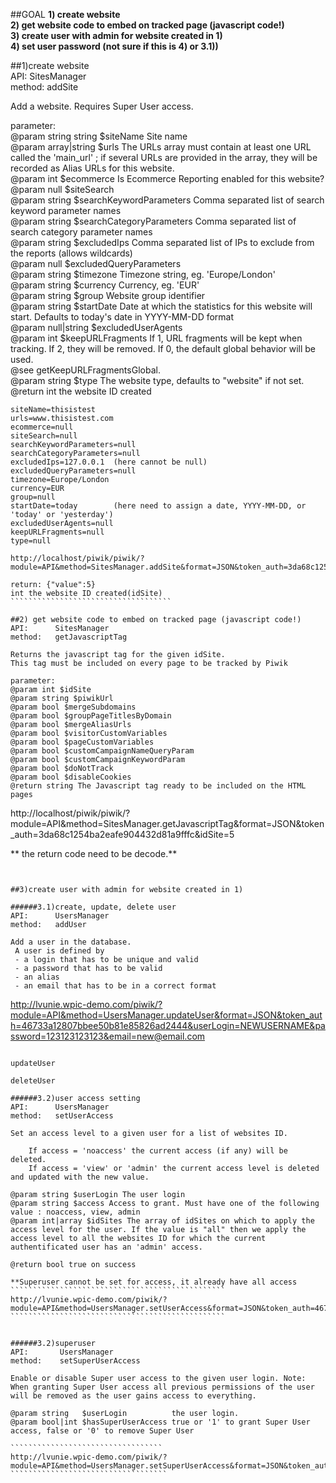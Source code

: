 
##GOAL
**1) create website**  
**2) get website code to embed on tracked page (javascript code!)**  
**3) create user with admin for website created in 1)**  
**4) set user password (not sure if this is 4) or 3.1))**  
  
##1)create website  
API:      SitesManager  
method:	  addSite  

Add a website.
Requires Super User access.
	 
parameter:  
@param string string $siteName Site name  
@param array|string $urls The URLs array must contain at least one URL called the 'main_url' ; if several URLs are provided in the array, they will be recorded as Alias URLs for this website.  
@param int $ecommerce Is Ecommerce Reporting enabled for this website?  
@param null $siteSearch  
@param string $searchKeywordParameters Comma separated list of search keyword parameter names  
@param string $searchCategoryParameters Comma separated list of search category parameter names  
@param string $excludedIps Comma separated list of IPs to exclude from the reports (allows wildcards)  
@param null $excludedQueryParameters  
@param string $timezone Timezone string, eg. 'Europe/London'  
@param string $currency Currency, eg. 'EUR'  
@param string $group Website group identifier  
@param string $startDate Date at which the statistics for this website will start. Defaults to today's date in YYYY-MM-DD format  
@param null|string $excludedUserAgents  
@param int $keepURLFragments If 1, URL fragments will be kept when tracking. If 2, they will be removed. If 0, the default global behavior will be used.  
@see getKeepURLFragmentsGlobal.  
@param string $type The website type, defaults to "website" if not set.  
@return int the website ID created  
  
`````````````````````````````````````
siteName=thisistest  
urls=www.thisistest.com  
ecommerce=null  
siteSearch=null  
searchKeywordParameters=null  
searchCategoryParameters=null  
excludedIps=127.0.0.1  (here cannot be null)  
excludedQueryParameters=null  
timezone=Europe/London  
currency=EUR  
group=null  
startDate=today        (here need to assign a date, YYYY-MM-DD, or 'today' or 'yesterday')
excludedUserAgents=null  
keepURLFragments=null  
type=null  

http://localhost/piwik/piwik/?module=API&method=SitesManager.addSite&format=JSON&token_auth=3da68c1254ba2eafe904432d81a9fffc&siteName=thisistest&urls=www.thisistest.com&ecommerce=null&siteSearch=null&searchKeywordParameters=null&searchCategoryParameters=null&excludedIps=182.9.9.9&excludedQueryParameters=null&timezone=Europe/London&currency=EUR&group=null&startDate=today&excludedUserAgents=null&keepURLFragments=null&type=null

return: {"value":5} 
int the website ID created(idSite)
````````````````````````````````````

##2) get website code to embed on tracked page (javascript code!)  
API:      SitesManager  
method:	  getJavascriptTag  

Returns the javascript tag for the given idSite.  
This tag must be included on every page to be tracked by Piwik

parameter:  
@param int $idSite  
@param string $piwikUrl  
@param bool $mergeSubdomains  
@param bool $groupPageTitlesByDomain  
@param bool $mergeAliasUrls  
@param bool $visitorCustomVariables  
@param bool $pageCustomVariables  
@param bool $customCampaignNameQueryParam  
@param bool $customCampaignKeywordParam  
@param bool $doNotTrack  
@param bool $disableCookies  
@return string The Javascript tag ready to be included on the HTML pages  

``````````````````````````````````````
http://localhost/piwik/piwik/?module=API&method=SitesManager.getJavascriptTag&format=JSON&token_auth=3da68c1254ba2eafe904432d81a9fffc&idSite=5

** the return code need to be decode.**
````````````````````````````````````````````


##3)create user with admin for website created in 1)

######3.1)create, update, delete user
API:      UsersManager  
method:	  addUser  

Add a user in the database.  
 A user is defined by  
 - a login that has to be unique and valid  
 - a password that has to be valid  
 - an alias  
 - an email that has to be in a correct format  

````````````````````````````````````````````````````````````````
http://lvunie.wpic-demo.com/piwik/?module=API&method=UsersManager.updateUser&format=JSON&token_auth=46733a12807bbee50b81e85826ad2444&userLogin=NEWUSERNAME&password=123123123123&email=new@email.com
``````````````````````````````````````````````````````````````````

updateUser

deleteUser

######3.2)user access setting
API:      UsersManager
method:	  setUserAccess

Set an access level to a given user for a list of websites ID.  

	If access = 'noaccess' the current access (if any) will be deleted.  
	If access = 'view' or 'admin' the current access level is deleted and updated with the new value.

@param string $userLogin The user login  
@param string $access Access to grant. Must have one of the following value : noaccess, view, admin
@param int|array $idSites The array of idSites on which to apply the access level for the user. If the value is "all" then we apply the access level to all the websites ID for which the current authentificated user has an 'admin' access.

@return bool true on success  

**Superuser cannot be set for access, it already have all access  
````````````````````````````````````````````````
http://lvunie.wpic-demo.com/piwik/?module=API&method=UsersManager.setUserAccess&format=JSON&token_auth=46733a12807bbee50b81e85826ad2444&userLogin=KFC&access=view&idSites=1
````````````````````````````````````````````````


######3.2)superuser   
API:       UsersManager  
method:    setSuperUserAccess  

Enable or disable Super user access to the given user login. Note: When granting Super User access all previous permissions of the user will be removed as the user gains access to everything.

@param string   $userLogin          the user login.
@param bool|int $hasSuperUserAccess true or '1' to grant Super User access, false or '0' to remove Super User
 
``````````````````````````````````
http://lvunie.wpic-demo.com/piwik/?module=API&method=UsersManager.setSuperUserAccess&format=JSON&token_auth=46733a12807bbee50b81e85826ad2444&userLogin=NEWUSERNAME&hasSuperUserAccess=1
```````````````````````````````````





